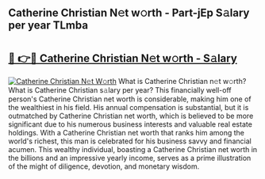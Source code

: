 ## Catherine Christian N𝚎t w𝚘rth - Part-jEp S𝚊lary per year TLmba

# <h2><a href="http://gc46zgz.nevu.top/?p=Catherine+Christian">🔗 👉🔴 Catherine Christian N𝚎t w𝚘rth - S𝚊lary</a></h2>

[![Catherine Christian N𝚎t W𝚘rth](https://i.imgur.com/Oavwk0R.jpeg)](http://gc46zgz.nevu.top/?p=Catherine+Christian)
What is Catherine Christian n𝚎t w𝚘rth? What is Catherine Christian s𝚊lary per year?
This financially well-off person's Catherine Christian net worth is considerable, making him one of the wealthiest in his field. His annual compensation is substantial, but it is outmatched by Catherine Christian net worth, which is believed to be more significant due to his numerous business interests and valuable real estate holdings. With a Catherine Christian net worth that ranks him among the world's richest, this man is celebrated for his business savvy and financial acumen. This wealthy individual, boasting a Catherine Christian net worth in the billions and an impressive yearly income, serves as a prime illustration of the might of diligence, devotion, and monetary wisdom.
